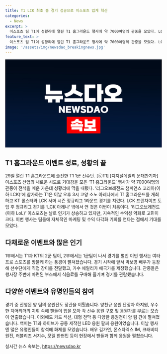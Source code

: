 ```yaml
---
title: T1 LCK 최초 홈 경기 성공으로 이스포츠 업계 혁신
categories:
  - News
excerpt: >
  이스포츠 팀 T1이 성황리에 열린 T1 홈그라운드 행사에 약 7000여명의 관중을 모았다. LCK 서머 정규리그와 함께 진행된 이 행사는 팀들의 자체 마케팅 및 수익 다각화에 기대감을 모으며, 박보영과 에일리 같은 유명인들의 참여와 다채로운 응원전이 눈길을 끌었다. 또한, T1의 창단 20주년을 기념하는 다큐멘터리 공개와 팬미팅 등이 진행되었으며, T1 COO는 이를 통해 이스포츠 분야의 새로운 방향성을 제시했다고 언급했다. (단어 수: 93)
feature_text: >
  이스포츠 팀 T1이 성황리에 열린 T1 홈그라운드 행사에 약 7000여명의 관중을 모았다. LCK 서머 정규리그와 함께 진행된 이 행사는 팀들의 자체 마케팅 및 수익 다각화에 기대감을 모으며, 박보영과 에일리 같은 유명인들의 참여와 다채로운 응원전이 눈길을 끌었다. 또한, T1의 창단 20주년을 기념하는 다큐멘터리 공개와 팬미팅 등이 진행되었으며, T1 COO는 이를 통해 이스포츠 분야의 새로운 방향성을 제시했다고 언급했다. (단어 수: 93)
image: '/assets/img/newsdao_breakingnews.jpg'
---
```


<p><img src="/assets/img/newsdao_breakingnews.jpg" alt="pcversion 속보" /></p>

<h2 data-ke-size="size26">T1 홈그라운드 이벤트 성료, 성황의 끝</h2>

<p data-ke-size="size16">29일 열린 T1 홈그라운드에 출전한 T1 1군 선수단. [ⓒT1] [디지털데일리 문대찬기자] 이스포츠 산업의 새로운 시도로 기대감을 모은 ‘T1 홈그라운드’ 행사가 약 7000여명의 관중이 전석을 메운 가운데 성황리에 막을 내렸다. ‘리그오브레전드 챔피언스 코리아(이하 LCK)’에 참가하는 T1은 이날 오후 3시 고양 소노 아레나에서 T1 홈그라운드를 개최하고 KT 롤스터와 LCK 서머 시즌 정규리그 1라운드 경기를 치렀다. LCK 프랜차이즈 도입 후 정규리그 경기를 ‘LCK 아레나’ 밖에서 연 것은 이번이 처음이다. ‘리그오브레전드(이하 LoL)’ 이스포츠는 날로 인기가 상승하고 있지만, 지속적인 수익성 악화로 고민이 크다. 이번 행사는 팀들에 자체적인 마케팅 및 수익 다각화 기회를 연다는 점에서 기대를 모았다.</p>

<h2 data-ke-size="size26">다채로운 이벤트와 많은 인기</h2>

<p data-ke-size="size16">1부에서는 T1과 KT의 2군 팀이, 2부에서는 1군팀이 나서 경기를 펼친 이번 행사는 여타 프로 스포츠를 방불케 하는 풍경이 펼쳐졌습니다. 경기 시작에 앞서 박보영 배우가 등장해 선수단에게 직접 장미를 전달했고, 가수 에일리가 애국가를 제창했습니다. 관중들은 행사장 주변에 마련된 부스에서 식음료를 구매해 즐기며 경기를 관람했습니다.</p>

<h2 data-ke-size="size26">다양한 이벤트와 유명인들의 참여</h2>

<p data-ke-size="size16">경기 중 진행된 양 팀의 응원전도 장관을 이뤘습니다. 양찬규 응원 단장과 하지원, 우수한 치어리더의 지휘 속에 팬들이 입을 모아 각 선수 응원 구호 및 응원가를 부르는 모습이 연출됐습니다. 이외에도 카드 섹션, 대형 천막 등 다양한 응원전이 양 팀 간에 펼쳐졌습니다. 백미는 T1과 하이브가 공동 제작한 LED 응원 팔찌 응원이었습니다. 이날 행사엔 많은 유명인들이 참석해 화제를 모았습니다. 배우 김가연, 몬스타엑스 IM, 크래비티 원진, 러블리즈 서지수, 모델 한현민 등이 현장에서 팬들과 함께 응원을 펼쳤습니다.</p>
실시간 뉴스 속보는, <a href="https://newsdao.kr" rel="dofollow">https://newsdao.kr</a>


